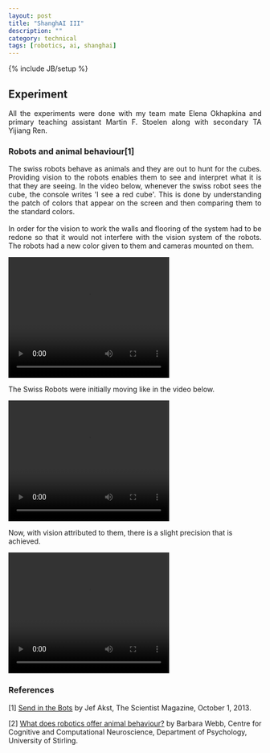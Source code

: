 ```yaml
---
layout: post
title: "ShanghAI III"
description: ""
category: technical
tags: [robotics, ai, shanghai]
---
```

{% include JB/setup %}


## Experiment
<p align="justify" >
All the experiments were done with my team mate Elena Okhapkina and primary teaching assistant Martin F. Stoelen along with secondary TA Yijiang Ren. 
</p>

### Robots and animal behaviour[1]

<p align="justify" >
The swiss robots behave as animals and they are out to hunt for the cubes. Providing vision to the robots enables them to see and interpret what it is that they are seeing. In the video below, whenever the swiss robot sees the cube, the console writes 'I see a red cube'. This is done by understanding the patch of colors that appear on the screen and then comparing them to the standard colors. 
<br/>
<br/>
In order for the vision to work the walls and flooring of the system had to be redone so that it would not interfere with the vision system of the robots. The robots had a new color given to them and cameras mounted on them. 

</p>
<video width="320" height="240" controls>
<source src="/media/swissRobot_vision.mp4" type="video/mp4">
</video>

The Swiss Robots were initially moving like in the video below. 

<video width="320" height="240" controls>
<source src="/media/swissRobot_initial.mp4" type="video/mp4">
</video>

Now, with vision attributed to them, there is a slight precision that is achieved.
 
<video width="320" height="240" controls>
<source src="/media/swissRobot_last.mp4" type="video/mp4">
</video>

### References 



[1] [Send in the Bots](http://www.the-scientist.com/?articles.view/articleNo/37635/title/Send-in-the-Bots/ ) by Jef Akst, The Scientist Magazine, October 1, 2013. 



[2] [What does robotics offer animal behaviour?](http://homepages.inf.ed.ac.uk/bwebb/publications/animal_behaviour.pdf) by Barbara Webb, Centre for Cognitive and Computational Neuroscience, Department of Psychology, University of Stirling. 

